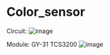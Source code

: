 # Color_sensor


Circuit:
![image](https://user-images.githubusercontent.com/93759057/140617127-668c3b1a-168d-4226-a3a3-7bfe5e3d8cef.png)

Module: GY-31 TCS3200
![image](https://user-images.githubusercontent.com/93759057/140642795-cf75284e-466b-4ddd-9db2-7b734a74d524.png)

